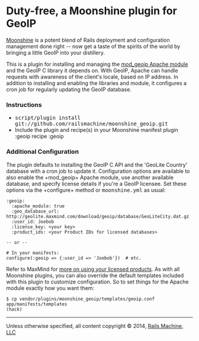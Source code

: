 # Duty-free, a Moonshine plugin for GeoIP

[Moonshine](http://github.com/railsmachine/moonshine) is a potent blend of Rails
deployment and configuration management done right -- now get a taste of the
spirits of the world by bringing a little GeoIP into your distillery.

This is a plugin for installing and managing the [mod_geoip Apache module](http://www.maxmind.com/app/mod_geoip)
and the GeoIP C library it depends on. With GeoIP, Apache can handle requests
with awareness of the client's locale, based on IP address. In addition to
installing and enabling the libraries and module, it configures a cron job for
regularly updating the GeoIP database.

### Instructions

* <tt>script/plugin install git://github.com/railsmachine/moonshine_geoip.git</tt>
* Include the plugin and recipe(s) in your Moonshine manifest
    plugin :geoip
    recipe :geoip

### Additional Configuration

The plugin defaults to installing the GeoIP C API and the 'GeoLite Country'
database with a cron job to update it. Configuration options are available to
also enable the +mod_geoip+ Apache module, use another available database, and
specify license details if you're a GeoIP licensee. Set these options via the
+configure+ method or <tt>moonshine.yml</tt> as usual:

    :geoip:
      :apache_module: true
      :geo_database_url: http://geolite.maxmind.com/download/geoip/database/GeoLiteCity.dat.gz
      :user_id: Joebob
      :license_key: <your key>
      :product_ids: <your Product IDs for licensed databases>

    -- or --

    # In your manifests:
    configure(:geoip => {:user_id => 'Joebob'})  # etc.

Refer to MaxMind for [more on using your licensed products](http://www.maxmind.com/app/license_key).
As with all Moonshine plugins, you can also override the default templates
included with this plugin to customize configuration. So to set things for the
Apache module exactly how you want them:

    $ cp vendor/plugins/moonshine_geoip/templates/geoip.conf app/manifests/templates
    (hack)

***
Unless otherwise specified, all content copyright &copy; 2014, [Rails Machine, LLC](http://railsmachine.com)

